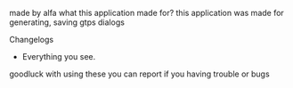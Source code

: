 made by alfa
what this application made for?
this application was made for generating, saving gtps dialogs

Changelogs
- Everything you see.

goodluck with using these you can report if you having trouble or bugs
